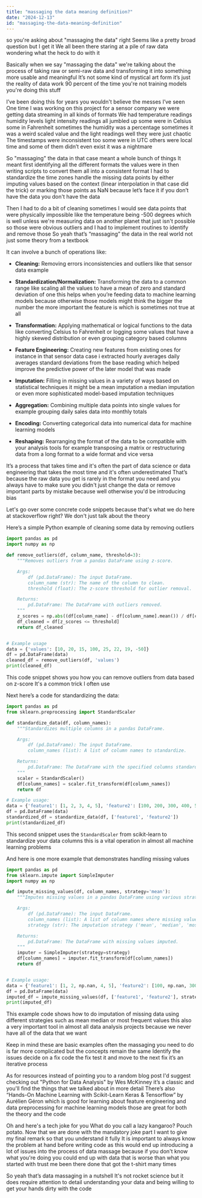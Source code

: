```yaml
---
title: "massaging the data meaning definition?"
date: "2024-12-13"
id: "massaging-the-data-meaning-definition"
---
```


so you're asking about "massaging the data" right Seems like a pretty broad question but I get it We all been there staring at a pile of raw data wondering what the heck to do with it

Basically when we say "massaging the data" we're talking about the process of taking raw or semi-raw data and transforming it into something more usable and meaningful It’s not some kind of mystical art form it’s just the reality of data work 90 percent of the time you're not training models you're doing this stuff

I’ve been doing this for years you wouldn't believe the messes I’ve seen One time I was working on this project for a sensor company we were getting data streaming in all kinds of formats We had temperature readings humidity levels light intensity readings all jumbled up some were in Celsius some in Fahrenheit sometimes the humidity was a percentage sometimes it was a weird scaled value and the light readings well they were just chaotic The timestamps were inconsistent too some were in UTC others were local time and some of them didn’t even exist it was a nightmare

So "massaging" the data in that case meant a whole bunch of things It meant first identifying all the different formats the values were in then writing scripts to convert them all into a consistent format I had to standardize the time zones handle the missing data points by either imputing values based on the context (linear interpolation in that case did the trick) or marking those points as NaN because let’s face it if you don’t have the data you don't have the data

Then I had to do a bit of cleaning sometimes I would see data points that were physically impossible like the temperature being -500 degrees which is well unless we're measuring data on another planet that just isn't possible so those were obvious outliers and I had to implement routines to identify and remove those So yeah that’s “massaging” the data in the real world not just some theory from a textbook

It can involve a bunch of operations like:

*   **Cleaning:** Removing errors inconsistencies and outliers like that sensor data example

*   **Standardization/Normalization:** Transforming the data to a common range like scaling all the values to have a mean of zero and standard deviation of one this helps when you’re feeding data to machine learning models because otherwise those models might think the bigger the number the more important the feature is which is sometimes not true at all

*   **Transformation:** Applying mathematical or logical functions to the data like converting Celsius to Fahrenheit or logging some values that have a highly skewed distribution or even grouping category based columns

*   **Feature Engineering:** Creating new features from existing ones for instance in that sensor data case i extracted hourly averages daily averages standard deviations from the base reading which helped improve the predictive power of the later model that was made

*   **Imputation:** Filling in missing values in a variety of ways based on statistical techniques it might be a mean imputation a median imputation or even more sophisticated model-based imputation techniques

*   **Aggregation:** Combining multiple data points into single values for example grouping daily sales data into monthly totals

*   **Encoding:** Converting categorical data into numerical data for machine learning models

*   **Reshaping:** Rearranging the format of the data to be compatible with your analysis tools for example transposing a matrix or restructuring data from a long format to a wide format and vice versa

It’s a process that takes time and it's often the part of data science or data engineering that takes the most time and it's often underestimated That’s because the raw data you get is rarely in the format you need and you always have to make sure you didn't just change the data or remove important parts by mistake because well otherwise you'd be introducing bias

Let's go over some concrete code snippets because that's what we do here at stackoverflow right? We don't just talk about the theory

Here’s a simple Python example of cleaning some data by removing outliers

```python
import pandas as pd
import numpy as np

def remove_outliers(df, column_name, threshold=3):
    """Removes outliers from a pandas DataFrame using z-score.

    Args:
        df (pd.DataFrame): The input DataFrame.
        column_name (str): The name of the column to clean.
        threshold (float): The z-score threshold for outlier removal.

    Returns:
        pd.DataFrame: The DataFrame with outliers removed.
    """
    z_scores = np.abs((df[column_name] - df[column_name].mean()) / df[column_name].std())
    df_cleaned = df[z_scores <= threshold]
    return df_cleaned


# Example usage
data = {'values': [10, 20, 15, 100, 25, 22, 19, -50]}
df = pd.DataFrame(data)
cleaned_df = remove_outliers(df, 'values')
print(cleaned_df)

```

This code snippet shows you how you can remove outliers from data based on z-score It's a common trick I often use

Next here’s a code for standardizing the data:

```python
import pandas as pd
from sklearn.preprocessing import StandardScaler

def standardize_data(df, column_names):
    """Standardizes multiple columns in a pandas DataFrame.

    Args:
        df (pd.DataFrame): The input DataFrame.
        column_names (list): A list of column names to standardize.

    Returns:
        pd.DataFrame: The DataFrame with the specified columns standardized.
    """
    scaler = StandardScaler()
    df[column_names] = scaler.fit_transform(df[column_names])
    return df

# Example usage:
data = {'feature1': [1, 2, 3, 4, 5], 'feature2': [100, 200, 300, 400, 500]}
df = pd.DataFrame(data)
standardized_df = standardize_data(df, ['feature1', 'feature2'])
print(standardized_df)
```

This second snippet uses the `StandardScaler` from scikit-learn to standardize your data columns this is a vital operation in almost all machine learning problems

And here is one more example that demonstrates handling missing values

```python
import pandas as pd
from sklearn.impute import SimpleImputer
import numpy as np

def impute_missing_values(df, column_names, strategy='mean'):
    """Imputes missing values in a pandas DataFrame using various strategies.

    Args:
        df (pd.DataFrame): The input DataFrame.
        column_names (list): A list of column names where missing values should be imputed.
        strategy (str): The imputation strategy ('mean', 'median', 'most_frequent').

    Returns:
        pd.DataFrame: The DataFrame with missing values imputed.
    """
    imputer = SimpleImputer(strategy=strategy)
    df[column_names] = imputer.fit_transform(df[column_names])
    return df


# Example usage:
data = {'feature1': [1, 2, np.nan, 4, 5], 'feature2': [100, np.nan, 300, 400, np.nan]}
df = pd.DataFrame(data)
imputed_df = impute_missing_values(df, ['feature1', 'feature2'], strategy='mean')
print(imputed_df)

```

This example code shows how to do imputation of missing data using different strategies such as mean median or most frequent values this also a very important tool in almost all data analysis projects because we never have all of the data that we want

Keep in mind these are basic examples often the massaging you need to do is far more complicated but the concepts remain the same Identify the issues decide on a fix code the fix test it and move to the next fix it’s an iterative process

As for resources instead of pointing you to a random blog post I'd suggest checking out "Python for Data Analysis" by Wes McKinney it’s a classic and you'll find the things that we talked about in more detail There’s also “Hands-On Machine Learning with Scikit-Learn Keras & Tensorflow” by Aurélien Géron which is good for learning about feature engineering and data preprocessing for machine learning models those are great for both the theory and the code

Oh and here's a tech joke for you What do you call a lazy kangaroo? Pouch potato. Now that we are done with the mandatory joke part I want to give my final remark so that you understand it fully It is important to always know the problem at hand before writing code as this would end up introducing a lot of issues into the process of data massage because if you don't know what you're doing you could end up with data that is worse than what you started with trust me been there done that got the t-shirt many times

So yeah that’s data massaging in a nutshell It's not rocket science but it does require attention to detail understanding your data and being willing to get your hands dirty with the code
